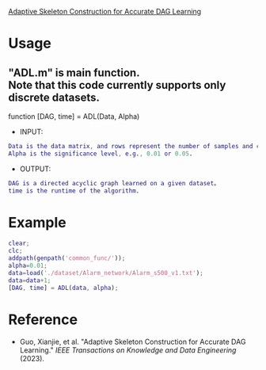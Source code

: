 [Adaptive Skeleton Construction for Accurate DAG Learning](https://ieeexplore.ieee.org/abstract/document/10098143) <br>

# Usage
"ADL.m" is main function. <br>
Note that this code currently supports only discrete datasets.<br>
----------------------------------------------
function [DAG, time] = ADL(Data, Alpha) <br>
* INPUT: <br>
```Matlab
Data is the data matrix, and rows represent the number of samples and columns represent the number of nodes. If Data is a discrete dataset, the value in Data should start from 1.
Alpha is the significance level, e.g., 0.01 or 0.05.
```
* OUTPUT: <br>
```Matlab
DAG is a directed acyclic graph learned on a given dataset。
time is the runtime of the algorithm.
```
# Example
```Matlab
clear;
clc;
addpath(genpath('common_func/'));
alpha=0.01;
data=load('./dataset/Alarm_network/Alarm_s500_v1.txt');
data=data+1;
[DAG, time] = ADL(data, alpha);
```

# Reference
* Guo, Xianjie, et al. "Adaptive Skeleton Construction for Accurate DAG Learning." *IEEE Transactions on Knowledge and Data Engineering* (2023).
